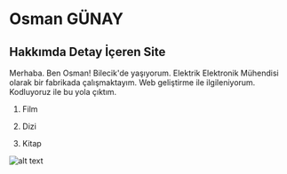 # Osman GÜNAY

## Hakkımda Detay İçeren Site

Merhaba. Ben Osman! Bilecik'de yaşıyorum. 
        Elektrik Elektronik Mühendisi olarak bir fabrikada çalışmaktayım.
        Web geliştirme ile ilgileniyorum. Kodluyoruz ile bu yola çıktım.

1. Film
 
2. Dizi

3. Kitap



![alt text](https://upload.wikimedia.org/wikipedia/tr/thumb/3/33/Back_to_the_Future_%28film%2C_1985%29.jpg/220px-Back_to_the_Future_%28film%2C_1985%29.jpg)